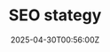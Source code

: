 ---
title: SEO stategy
linkTitle: SEO stategy
date: '2025-04-30T00:56:00Z'
weight: 1
description: Green Orbit Digital's SEO strategy focuses on keyword research, on-page
  and off-page optimization, content marketing, technical SEO, and local SEO to enhance
  visibility and authority in sustainable marketing for the space industry. Continuous
  improvement through analytics and sustainable practices is emphasized.
draft: false
ref: seo-stategy
---